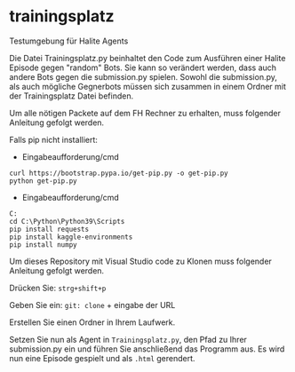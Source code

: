 # trainingsplatz
Testumgebung für Halite Agents

Die Datei Trainingsplatz.py beinhaltet den Code zum Ausführen einer Halite Episode gegen "random" Bots. Sie kann so verändert werden,
dass auch andere Bots gegen die submission.py spielen. Sowohl die submission.py, als auch mögliche Gegnerbots müssen sich zusammen in einem
Ordner mit der Trainingsplatz Datei befinden.

Um alle nötigen Packete auf dem FH Rechner zu erhalten, muss folgender Anleitung gefolgt werden.

Falls pip nicht installiert:

- Eingabeaufforderung/cmd
```console
curl https://bootstrap.pypa.io/get-pip.py -o get-pip.py
python get-pip.py
```
- Eingabeaufforderung/cmd
```console
C:
cd C:\Python\Python39\Scripts
pip install requests
pip install kaggle-environments
pip install numpy
```

Um dieses Repository mit Visual Studio code zu Klonen muss folgender Anleitung gefolgt werden.

Drücken Sie: ```strg+shift+p```

Geben Sie ein: ```git: clone``` + eingabe der URL

Erstellen Sie einen Ordner in Ihrem Laufwerk.

Setzen Sie nun als Agent in ```Trainingsplatz.py```, den Pfad zu Ihrer submission.py ein und führen Sie anschließend das Programm aus. Es wird nun eine Episode gespielt und als ```.html``` gerendert.
